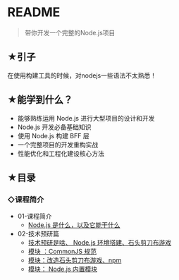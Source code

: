 # README

> 带你开发一个完整的Node.js项目

## ★引子

在使用构建工具的时候，对nodejs一些语法不太熟悉！

## ★能学到什么？

- 能够熟练运用 Node.js 进行大型项目的设计和开发
- Node.js 开发必备基础知识
- 使用 Node.js 构建 BFF 层
- 一个完整项目的开发重构实战
- 性能优化和工程化建设核心方法

## ★目录

### ◇课程简介

- 01-课程简介
  - [ Node.js 是什么，以及它能干什么](./01-课程简介/01-课程简介.md)
- 02-技术预研篇
  - [技术预研是啥、 Node.js 环境搭建、石头剪刀布游戏](./02-技术预研篇/01-技术预研篇.md)
  - [模块 ：CommonJS 规范](./02-技术预研篇/02-模块.md)
  - [模块：改造石头剪刀布游戏、npm](./02-技术预研篇/03-改造石头剪刀布.md)
  - [模块： Node.js 内置模块](./02-技术预研篇/04-built-in-module.md)

